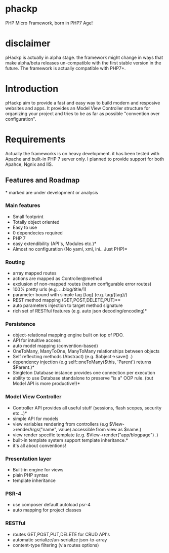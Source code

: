 # phackp
PHP Micro Framework, born in PHP7 Age!

# disclaimer

pHackp is actually in alpha stage.
the framework might change in ways that make alpha/beta releases un-compatible with the first stable version in the future.
The framework is actually compatible with PHP7+.

# Introduction
pHackp aim to provide a fast and easy way to build modern and resposive websites and apps.
It provides an Model View Controller structure for organizing your project and tries to be as far as possible "convention over configuration".

# Requirements
Actually the frameworks is on heavy development. it has been tested with Apache and built-in PHP 7 server only. I planned to provide support for both Apahce, Ngnix and IIS.


## Features and Roadmap
\* marked are under development or analysis

### Main features
  * Small footprint
  * Totally object oriented
  * Easy to use
  * 0 dependecies required
  * PHP 7
  * easy extendibility (API's, Modules etc.)*
  * Almost no configuration (No yaml, xml, ini.. Just PHP)*

### Routing
  * array mapped routes
  * actions are mapped as Controller@method
  * exclusion of non-mapped routes (return configurable error routes)
  * 100% pretty urls (e.g. ...blog/title/1)
  * parameter bound with simple tag {tag} (e.g. tag/{tag}/)
  * REST method mapping (GET,POST,DELETE,PUT)**
  * auto parameters injection to target method signature
  * rich set of RESTful features (e.g. auto json decoding/encoding)*

### Persistence
   * object-relational mapping engine built on top of PDO.
   * API for intuitive access
   * auto model mapping (convention-based)
   * OneToMany, ManyToOne, ManyToMany relationships between objects
   * Self reflecting methods (Abstract) (e.g. $object->save() .)
   * dependency injection (e.g self::oneToMany($this, 'Parent') returns $Parent.)*
   * Singleton Database instance provides one connection per execution
   * ability to use Database standalone to preserve "is a" OOP rule. (but Model API is more productive!)*
   
### Model View Controller
  * Controller API provides all useful stuff (sessions, flash scopes, security etc...)*
  * simple API for models
  * view variables rendering from controllers (e.g $View->renderArgs("name", value) accessible from view as $name.)
  * view render specific template (e.g. $View->render("app/blogpage") .)
  * built-in template system support template inheritance.*
  * it's all about conventions!

### Presentation layer
  * Built-in engine for views
   * plain PHP syntax
   * template inheritance
 
### PSR-4
  * use composer default autoload psr-4
  * auto mapping for project classes
  
### RESTful
  * routes GET,POST,PUT,DELETE for CRUD API's
  * automatic serialize/un-serialize json-to-array
  * content-type filtering (via routes options)
